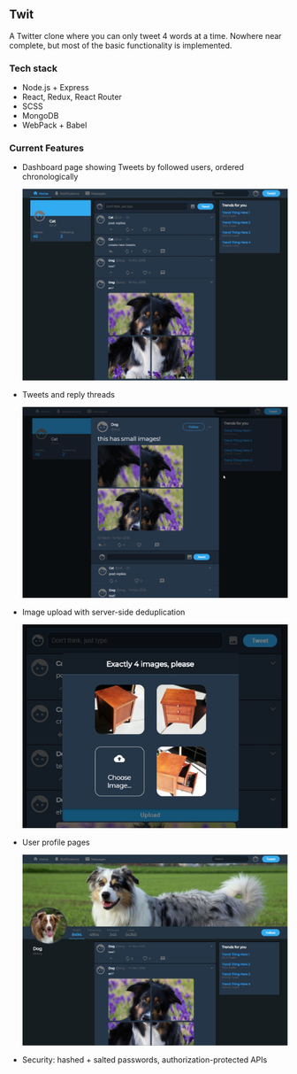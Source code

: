 ## Twit
A Twitter clone where you can only tweet 4 words at a time. Nowhere near complete, but most of the basic functionality is implemented.

### Tech stack
* Node.js + Express
* React, Redux, React Router
* SCSS
* MongoDB
* WebPack + Babel

### Current Features
* Dashboard page showing Tweets by followed users, ordered chronologically

  ![screenshot showing Dashboard page](README-screenshots/dashboard-page.jpg)

* Tweets and reply threads

  ![screenshot showing reply threads](README-screenshots/reply-threads.gif)

* Image upload with server-side deduplication

  ![screenshot of image upload dialog](README-screenshots/image-upload.jpg)

* User profile pages

  ![screenshot showing user profile page](README-screenshots/user-page.jpg)

* Security: hashed + salted passwords, authorization-protected APIs
